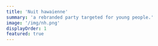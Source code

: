 ```yaml
---
title: 'Nuit hawaienne'
summary: 'a rebranded party targeted for young people.'
image: '/img/nh.png'
displayOrder: 1
featured: true
---
```

